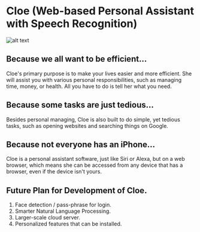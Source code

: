 # Cloe (Web-based Personal Assistant with Speech Recognition)
![alt text](https://github.com/jinyeom/cloe/blob/master/cloe_banner.png "banner")

## Because we all want to be efficient...
Cloe's primary purpose is to make your lives easier and more efficient. She will
assist you with various personal responsibilities, such as managing time,
money, or health. All you have to do is tell her what you need.

## Because some tasks are just tedious...
Besides personal managing, Cloe is also built to do simple, yet tedious tasks,
such as opening websites and searching things on Google. 

## Because not everyone has an iPhone...
Cloe is a personal assistant software, just like Siri or Alexa, but on a web browser, which means she can be accessed from any device that has a browser, even if the device isn't yours.

## Future Plan for Development of Cloe.
1. Face detection / pass-phrase for login.
2. Smarter Natural Language Processing.
3. Larger-scale cloud server.
4. Personalized features that can be installed.
